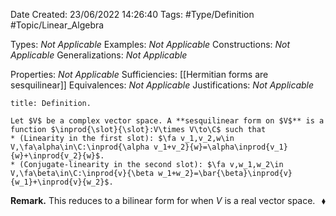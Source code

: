 <div class="topSpace"></div>

Date Created: 23/06/2022 14:26:40
Tags: #Type/Definition #Topic/Linear_Algebra

Types: _Not Applicable_
Examples: _Not Applicable_
Constructions: _Not Applicable_
Generalizations: _Not Applicable_

Properties: _Not Applicable_
Sufficiencies: [[Hermitian forms are sesquilinear]]
Equivalences: _Not Applicable_
Justifications: _Not Applicable_

``` ad-Definition
title: Definition.

Let $V$ be a complex vector space. A **sesquilinear form on $V$** is a function $\inprod{\slot}{\slot}:V\times V\to\C$ such that
* (Linearity in the first slot): $\fa v_1,v_2,w\in V,\fa\alpha\in\C:\inprod{\alpha v_1+v_2}{w}=\alpha\inprod{v_1}{w}+\inprod{v_2}{w}$.
* (Conjugate-linearity in the second slot): $\fa v,w_1,w_2\in V,\fa\beta\in\C:\inprod{v}{\beta w_1+w_2}=\bar{\beta}\inprod{v}{w_1}+\inprod{v}{w_2}$.

```

<b>Remark.</b> This reduces to a bilinear form for when $V$ is a real vector space.<span style="float:right;">$\blacklozenge$</span>
